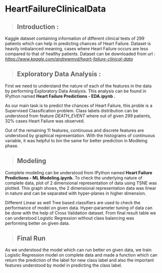 # HeartFailureClinicalData

 > ## Introduction :

Kaggle dataset containing information of different clinical tests of 299 patients which can help in predicting chances of Heart Failure. Dataset is heavily imbalanced meaning, cases where Heart Failure occurs are less compared to that of healthy patients.
Dataset can be downloaded from url : *https://www.kaggle.com/andrewmvd/heart-failure-clinical-data*



 > ## Exploratory Data Analysis : 

First we need to understand the nature of each of the features in the data by performing Exploratory Data Analysis. This analysis can be found in IPython named **Heart Failure Predictions - EDA.ipynb .** 

As our main task is to predict the chances of Heart Failure, this proble is a Supervised Classification problem. Class labels distribution can be understood from feature *DEATH_EVENT* where out of given 299 patients, 32% cases Heart Failure was observed.

Out of the remaining 11 features, continuous and discrete features are understood by graphical representation. With the histograms of continuous variable, it was helpful to bin the same for better prediction in Modleing phase.



 > ## Modeling

Complete modeling can be understood from IPython named **Heart Failure Predictions - ML Modeling.ipynb.**
To check the underlying nature of complete data, plot of 2 dimensional representation of data using TSNE was plotted. This graph shows, the 2 dimensional representation data was linear in nature and can be separated with hyper-planes in higher dimension.

Different Linear as well Tree based classifiers are used to check the performance of model on given data. Hyper-parameter tuning of data can be done with the help of Cross Validation dataset. From final result table we can understood Logistic Regression without class balancing was performing better on given data.



> ## Final Run

As we understood the model which can run better on given data, we train Logistic Regression model on complete data and made a function which can return the prediction of the label for new class label and also the important features understood by model in predicting the class label.
